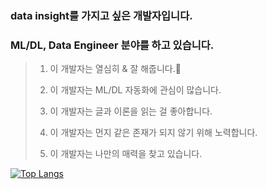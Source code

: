 ### data insight를 가지고 싶은 개발자입니다.
### ML/DL, Data Engineer 분야를 하고 있습니다.

> 1. 이 개발자는 열심히 & 잘 해줍니다.👋
>  
> 2. 이 개발자는 ML/DL 자동화에 관심이 많습니다.
> 
> 3. 이 개발자는 글과 이론을 읽는 걸 좋아합니다.
>
> 4. 이 개발자는 먼지 같은 존재가 되지 않기 위해 노력합니다.
> 
> 5. 이 개발자는 나만의 매력을 찾고 있습니다.

[![Top Langs](https://github-readme-stats.vercel.app/api/top-langs/?username=yuj0630)](https://github.com/yuj0630/github-readme-stats)
<!--
**yuj0630/yuj0630** is a ✨ _special_ ✨ repository because its `README.md` (this file) appears on your GitHub profile.

Here are some ideas to get you started:

- 🔭 I’m currently working on ...
- 🌱 I’m currently learning ...
- 👯 I’m looking to collaborate on ...
- 🤔 I’m looking for help with ...
- 💬 Ask me about ...
- 📫 How to reach me: ...
- 😄 Pronouns: ...
- ⚡ Fun fact: ...
-->
